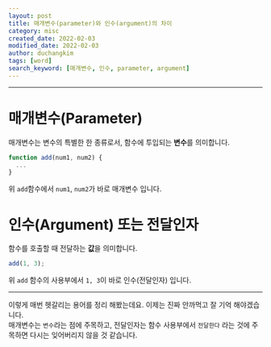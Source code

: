 ```yaml
---
layout: post
title: 매개변수(parameter)와 인수(argument)의 차이
category: misc
created_date: 2022-02-03
modified_date: 2022-02-03
author: duchangkim
tags: [word]
search_keyword: [매개변수, 인수, parameter, argument]
---
```

***

# 매개변수(Parameter)
매개변수는 변수의 특별한 한 종류로서, 함수에 투입되는 **변수**를 의미합니다.

```js
function add(num1, num2) {
  ...
}
```

위 `add`함수에서 `num1`, `num2`가 바로 매개변수 입니다.

# 인수(Argument) 또는 전달인자
함수를 호출할 때 전달하는 **값**을 의미합니다.

```js
add(1, 3);
```
위 `add` 함수의 사용부에서 `1, 3`이 바로 인수(전달인자) 입니다.

***

이렇게 매번 헷갈리는 용어를 정리 해봤는데요. 이제는 진짜 안까먹고 잘 기억 해야겠습니다.  
매개변수는 `변수`라는 점에 주목하고, 전달인자는 함수 사용부에서 `전달한다` 라는 것에 주목하면 다시는 잊어버리지 않을 것 같습니다.
